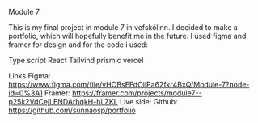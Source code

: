 Module 7

This is my final project in module 7 in vefskólinn.
I decided to make a portfolio, which will hopefully benefit me in the future.
I used figma and framer for design and for the code i used:

Type script
React
Tailvind
prismic
vercel

Links
Figma: https://www.figma.com/file/vHOBsEFdOiiPa62fkr4BxQ/Module-7?node-id=0%3A1
Framer: https://framer.com/projects/module7--p25k2VdCejLENDArhqkH-hLZKL
Live side:
Github: https://github.com/sunnaosp/portfolio
